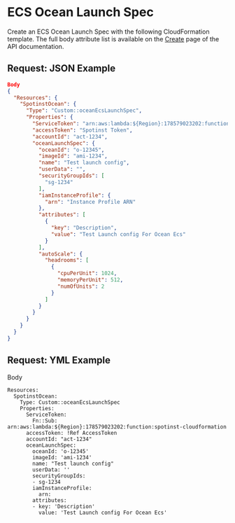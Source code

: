 # ECS Ocean Launch Spec

Create an ECS Ocean Launch Spec with the following CloudFormation template.
The full body attribute list is available on the [Create](https://docs.spot.io/spotinst-api/ocean/ocean-cloud-api/ocean-for-aws/create/) page of the API documentation.

## Request: JSON Example

```json
Body
{
  "Resources": {
    "SpotinstOcean": {
      "Type": "Custom::oceanEcsLaunchSpec",
      "Properties": {
        "ServiceToken": "arn:aws:lambda:${Region}:178579023202:function:spotinst-cloudformation",
        "accessToken": "Spotinst Token",
        "accountId": "act-1234",
        "oceanLaunchSpec": {
          "oceanId": "o-12345",
          "imageId": "ami-1234",
          "name": "Test launch config",
          "userData": "",
          "securityGroupIds": [
            "sg-1234"
          ],
          "iamInstanceProfile": {
            "arn": "Instance Profile ARN"
          },
          "attributes": [
            {
              "key": "Description",
              "value": "Test Launch config For Ocean Ecs"
            }
          ],
          "autoScale": {
            "headrooms": [
              {
                "cpuPerUnit": 1024,
                "memoryPerUnit": 512,
                "numOfUnits": 2
              }
            ]
          }
        }
      }
    }
  }
}
```

## Request: YML Example

Body

```YML
Resources:
  SpotinstOcean:
    Type: Custom::oceanEcsLaunchSpec
    Properties:
      ServiceToken:
        Fn::Sub: arn:aws:lambda:${Region}:178579023202:function:spotinst-cloudformation
      accessToken: !Ref AccessToken
      accountId: "act-1234"
      oceanLaunchSpec:
        oceanId: 'o-12345'
        imageId: 'ami-1234'
        name: "Test launch config"
        userData: ''
        securityGroupIds:
        - sg-1234
        iamInstanceProfile:
          arn:
        attributes:
        - key: 'Description'
          value: 'Test Launch config For Ocean Ecs'
```
